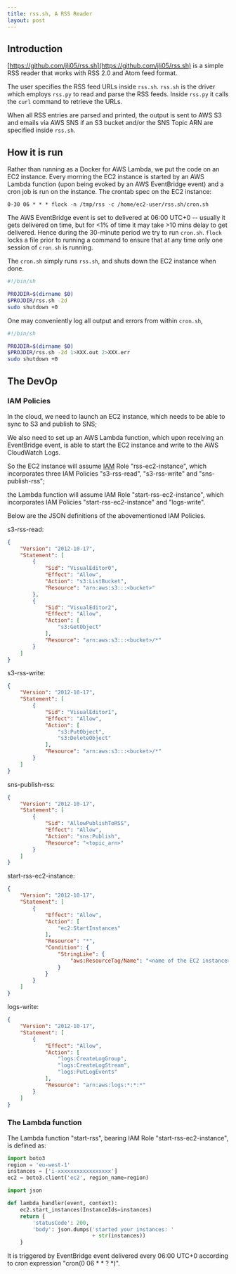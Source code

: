 ```yaml
---
title: rss.sh, A RSS Reader 
layout: post
---
```


## Introduction
[https://github.com/jli05/rss.sh](https://github.com/jli05/rss.sh) is a simple RSS reader that works with RSS 2.0 and Atom feed format.

The user specifies the RSS feed URLs inside `rss.sh`. `rss.sh` is the driver which employs `rss.py` to read and parse the RSS feeds. Inside `rss.py` it calls the `curl` command to retrieve the URLs.

When all RSS entries are parsed and printed, the output is sent to AWS S3 and emails via AWS SNS if an S3 bucket and/or the SNS Topic ARN are specified inside `rss.sh`.

## How it is run
Rather than running as a Docker for AWS Lambda, we put the code on an EC2 instance. Every morning the EC2 instance is started by an AWS Lambda function (upon being evoked by an AWS EventBridge event) and a cron job is run on the instance. The crontab spec on the EC2 instance:

```
0-30 06 * * * flock -n /tmp/rss -c /home/ec2-user/rss.sh/cron.sh
```

The AWS EventBridge event is set to delivered at 06:00 UTC+0 -- usually it gets delivered on time, but for <1% of time it may take >10 mins delay to get delivered. Hence during the 30-minute period we try to run `cron.sh`. `flock` locks a file prior to running a command to ensure that at any time only one session of `cron.sh` is running.

The `cron.sh` simply runs `rss.sh`, and shuts down the EC2 instance when done.

```sh
#!/bin/sh

PROJDIR=$(dirname $0)
$PROJDIR/rss.sh -2d
sudo shutdown +0
```

One may conveniently log all output and errors from within `cron.sh`,

```sh
#!/bin/sh

PROJDIR=$(dirname $0)
$PROJDIR/rss.sh -2d 1>XXX.out 2>XXX.err
sudo shutdown +0
```

## The DevOp
### IAM Policies
In the cloud, we need to launch an EC2 instance, which needs to be able to sync to S3 and publish to SNS;

We also need to set up an AWS Lambda function, which upon receiving an EventBridge event, is able to start the EC2 instance and write to the AWS CloudWatch Logs.

So the EC2 instance will assume [IAM](https://aws.amazon.com/iam/) Role "rss-ec2-instance", which incorporates three IAM Policies "s3-rss-read", "s3-rss-write" and "sns-publish-rss";

the Lambda function will assume IAM Role "start-rss-ec2-instance", which incorporates IAM Policies "start-rss-ec2-instance" and "logs-write".

Below are the JSON definitions of the abovementioned IAM Policies.

s3-rss-read:

```json
{
    "Version": "2012-10-17",
    "Statement": [
        {
            "Sid": "VisualEditor0",
            "Effect": "Allow",
            "Action": "s3:ListBucket",
            "Resource": "arn:aws:s3:::<bucket>"
        },
        {
            "Sid": "VisualEditor2",
            "Effect": "Allow",
            "Action": [
                "s3:GetObject"
            ],
            "Resource": "arn:aws:s3:::<bucket>/*"
        }
    ]
}
```

s3-rss-write:

```json
{
    "Version": "2012-10-17",
    "Statement": [
        {
            "Sid": "VisualEditor1",
            "Effect": "Allow",
            "Action": [
                "s3:PutObject",
                "s3:DeleteObject"
            ],
            "Resource": "arn:aws:s3:::<bucket>/*"
        }
    ]
}
```

sns-publish-rss:

```json
{
    "Version": "2012-10-17",
    "Statement": [
        {
            "Sid": "AllowPublishToRSS",
            "Effect": "Allow",
            "Action": "sns:Publish",
            "Resource": "<topic_arn>"
        }
    ]
}
```

start-rss-ec2-instance:

```json
{
    "Version": "2012-10-17",
    "Statement": [
        {
            "Effect": "Allow",
            "Action": [
                "ec2:StartInstances"
            ],
            "Resource": "*",
            "Condition": {
                "StringLike": {
                    "aws:ResourceTag/Name": "<name of the EC2 instance>"
                }
            }
        }
    ]
}
```

logs-write:

```json
{
    "Version": "2012-10-17",
    "Statement": [
        {
            "Effect": "Allow",
            "Action": [
                "logs:CreateLogGroup",
                "logs:CreateLogStream",
                "logs:PutLogEvents"
            ],
            "Resource": "arn:aws:logs:*:*:*"
        }
    ]
}
```

### The Lambda function
The Lambda function "start-rss", bearing IAM Role "start-rss-ec2-instance", is defined as:

```python
import boto3
region = 'eu-west-1'
instances = ['i-xxxxxxxxxxxxxxxxx']
ec2 = boto3.client('ec2', region_name=region)

import json

def lambda_handler(event, context):
    ec2.start_instances(InstanceIds=instances)
    return {
        'statusCode': 200,
        'body': json.dumps('started your instances: '
                           + str(instances))
    }
```

It is triggered by EventBridge event delivered every 06:00 UTC+0 according to cron expression "cron(0 06 \* \* ? \*)".
